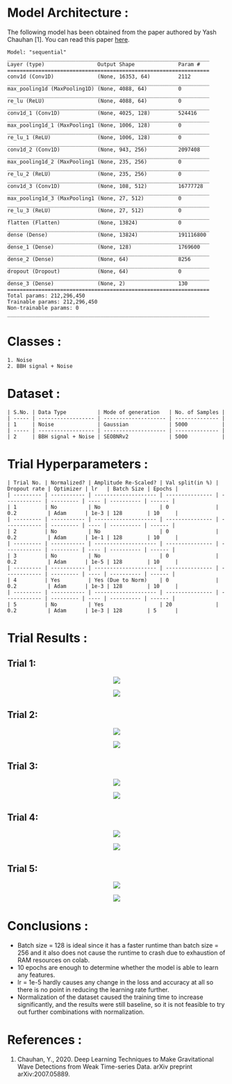# Model Architecture :
The following model has been obtained from the paper authored by Yash Chauhan [1]. You can read this paper [here](/Literature%20Review/Classification/1D-CNN/yash_chauhan.pdf).
```
Model: "sequential"
_________________________________________________________________
Layer (type)                 Output Shape              Param #   
=================================================================
conv1d (Conv1D)              (None, 16353, 64)         2112      
_________________________________________________________________
max_pooling1d (MaxPooling1D) (None, 4088, 64)          0         
_________________________________________________________________
re_lu (ReLU)                 (None, 4088, 64)          0         
_________________________________________________________________
conv1d_1 (Conv1D)            (None, 4025, 128)         524416    
_________________________________________________________________
max_pooling1d_1 (MaxPooling1 (None, 1006, 128)         0         
_________________________________________________________________
re_lu_1 (ReLU)               (None, 1006, 128)         0         
_________________________________________________________________
conv1d_2 (Conv1D)            (None, 943, 256)          2097408   
_________________________________________________________________
max_pooling1d_2 (MaxPooling1 (None, 235, 256)          0         
_________________________________________________________________
re_lu_2 (ReLU)               (None, 235, 256)          0         
_________________________________________________________________
conv1d_3 (Conv1D)            (None, 108, 512)          16777728  
_________________________________________________________________
max_pooling1d_3 (MaxPooling1 (None, 27, 512)           0         
_________________________________________________________________
re_lu_3 (ReLU)               (None, 27, 512)           0         
_________________________________________________________________
flatten (Flatten)            (None, 13824)             0         
_________________________________________________________________
dense (Dense)                (None, 13824)             191116800 
_________________________________________________________________
dense_1 (Dense)              (None, 128)               1769600   
_________________________________________________________________
dense_2 (Dense)              (None, 64)                8256      
_________________________________________________________________
dropout (Dropout)            (None, 64)                0         
_________________________________________________________________
dense_3 (Dense)              (None, 2)                 130       
=================================================================
Total params: 212,296,450
Trainable params: 212,296,450
Non-trainable params: 0
_________________________________________________________________
```

# Classes :
```
1. Noise 
2. BBH signal + Noise
```

# Dataset :
```
| S.No. | Data Type          | Mode of generation   | No. of Samples |
| ----- | ------------------ | -------------------- | -------------- |
| 1     | Noise              | Gaussian             | 5000           |
| ----- | ------------------ | -------------------- | -------------- |
| 2     | BBH signal + Noise | SEOBNRv2             | 5000           |
```

# Trial Hyperparameters :
```
| Trial No. | Normalized? | Amplitude Re-Scaled? | Val split(in %) | Dropout rate | Optimizer | lr   | Batch Size | Epochs |
| --------- | ----------- | -------------------- | --------------- | ------------ | --------- | ---- | ---------- | ------ |
| 1         | No          | No                   | 0               | 0.2          | Adam      | 1e-3 | 128        | 10     |
| --------- | ----------- | -------------------- | --------------- | ------------ | --------- | ---- | ---------- | ------ |
| 2         | No          | No                   | 0               | 0.2          | Adam      | 1e-1 | 128        | 10     |
| --------- | ----------- | -------------------- | --------------- | ------------ | --------- | ---- | ---------- | ------ |
| 3         | No          | No                   | 0               | 0.2          | Adam      | 1e-5 | 128        | 10     |
| --------- | ----------- | -------------------- | --------------- | ------------ | --------- | ---- | ---------- | ------ |
| 4         | Yes         | Yes (Due to Norm)    | 0               | 0.2          | Adam      | 1e-3 | 128        | 10     |
| --------- | ----------- | -------------------- | --------------- | ------------ | --------- | ---- | ---------- | ------ |
| 5         | No          | Yes                  | 20              | 0.2          | Adam      | 1e-3 | 128        | 5      |
```
 
# Trial Results :
## Trial 1:
<p align="center"> <img src="screenshots/graph_1.png"> </p>
<p align="center"> <img src="screenshots/1dcnn_binary_class_model_11.png"> </p>

## Trial 2:
<p align="center"> <img src="screenshots/graph_2.png"> </p>
<p align="center"> <img src="screenshots/1dcnn_binary_class_model_12.png"> </p>

## Trial 3:
<p align="center"> <img src="screenshots/graph_3.png"> </p>
<p align="center"> <img src="screenshots/1dcnn_binary_class_model_13.png"> </p>

## Trial 4:
<p align="center"> <img src="screenshots/graph_4.png"> </p>
<p align="center"> <img src="screenshots/1dcnn_binary_class_model_14.png"> </p>

## Trial 5:
<p align="center"> <img src="screenshots/graph_5.png"> </p>
<p align="center"> <img src="screenshots/1dcnn_binary_class_model_15.png"> </p>

# Conclusions :

+ Batch size = 128 is ideal since it has a faster runtime than batch size = 256 and it also does not cause the runtime  to crash due to exhaustion of RAM resources on colab. 
+ 10 epochs are enough to determine whether the model is able to learn any features. 
+ lr = 1e-5 hardly causes any change in the loss and accuracy at all so there is no point in reducing the learning rate further. 
+ Normalization of the dataset caused the training time to increase significantly, and the results were still baseline, so it is not feasible to try out further combinations with normalization. 

# References :
1. Chauhan, Y., 2020. Deep Learning Techniques to Make Gravitational Wave Detections from Weak Time-series Data. arXiv preprint arXiv:2007.05889.


